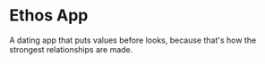 # Ethos App
A dating app that puts values before looks, because that's how the strongest relationships are made.
